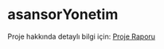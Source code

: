 # asansorYonetim
Proje hakkında detaylı bilgi için: [Proje Raporu](https://github.com/sefamertgungor/asansorYonetim/blob/main/Rapor.pdf)
